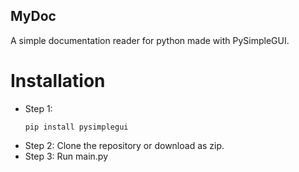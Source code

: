 ## MyDoc
A simple documentation reader for python made with PySimpleGUI.  

# Installation  
* Step 1:
	```
	pip install pysimplegui
	```
* Step 2:
	Clone the repository or download as zip.
* Step 3:
	Run main.py
